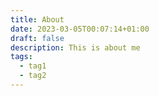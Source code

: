 ```yaml
---
title: About
date: 2023-03-05T00:07:14+01:00
draft: false
description: This is about me
tags:
  - tag1
  - tag2
---
```

